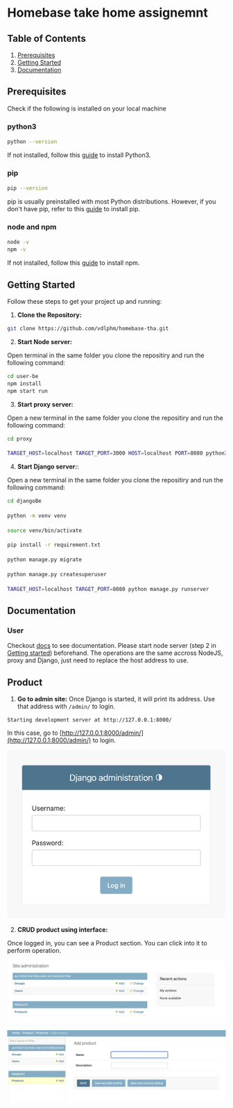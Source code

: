 # Homebase take home assignemnt

## Table of Contents

1. [Prerequisites](#prerequisites)
2. [Getting Started](#getting-started)
3. [Documentation](#documentation)

## Prerequisites

Check if the following is installed on your local machine

### **python3**

```sh
python --version
```

If not installed, follow this [guide](https://realpython.com/installing-python/) to install Python3.

### **pip**

```sh
pip --version
```

pip is usually preinstalled with most Python distributions. However, if you don't have pip, refer to this [guide](https://pip.pypa.io/en/stable/installation/) to install pip.

### **node and npm**

```sh
node -v
npm -v
```

If not installed, follow this [guide](https://docs.npmjs.com/downloading-and-installing-node-js-and-npm) to install npm.

## Getting Started

Follow these steps to get your project up and running:

1. **Clone the Repository:**

```sh
git clone https://github.com/vdlphm/homebase-tha.git
```

2. **Start Node server:**

Open terminal in the same folder you clone the repositiry and run the following command:

```sh
cd user-be
npm install
npm start run
```

3. **Start proxy server:**

Open a new terminal in the same folder you clone the repositiry and run the following command:

```sh
cd proxy

TARGET_HOST=localhost TARGET_PORT=3000 HOST=localhost PORT=8080 python3 main.py
```

4. **Start Django server:**:

Open a new terminal in the same folder you clone the repositiry and run the following command:

```sh
cd djangoBe

python -m venv venv

source venv/bin/activate

pip install -r requirement.txt

python manage.py migrate

python manage.py createsuperuser

TARGET_HOST=localhost TARGET_PORT=8080 python manage.py runserver
```

## Documentation

### User

Checkout [docs](http://localhost:3000/doc/#/) to see documentation. Please start node server (step 2 in [Getting started](#getting-started)) beforehand. The operations are the same accross NodeJS, proxy and Django, just need to replace the host address to use.

## Product

1. **Go to admin site:**
   Once Django is started, it will print its address. Use that address with `/admin/` to login.

```
Starting development server at http://127.0.0.1:8000/
```

In this case, go to [http://127.0.0.1:8000/admin/](http://127.0.0.1:8000/admin/) to login.

![Login page](./img/login.png)

2. **CRUD product using interface:**

Once logged in, you can see a Product section. You can click into it to perform operation.

![main page](./img/main.png)

![detail page](./img/detail.png)
